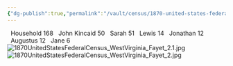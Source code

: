 ```yaml
---
{"dg-publish":true,"permalink":"/vault/census/1870-united-states-federal-census/","tags":["John-A-Kincaid","Sarah-Cavendish"]}
---
```


  Household 168
  John Kincaid 50
  Sarah 51
  Lewis 14
  Jonathan 12
  Augustus 12
  Jane 6
  ![1870UnitedStatesFederalCensus_WestVirginia_Fayet_2.1.jpg](/img/user/assets/1870_United_States_Federal_Census.resources/1870UnitedStatesFederalCensus_WestVirginia_Fayet_2.1.jpg)![1870UnitedStatesFederalCensus_WestVirginia_Fayet_2.jpg](/img/user/assets/1870_United_States_Federal_Census.resources/1870UnitedStatesFederalCensus_WestVirginia_Fayet_2.jpg)
